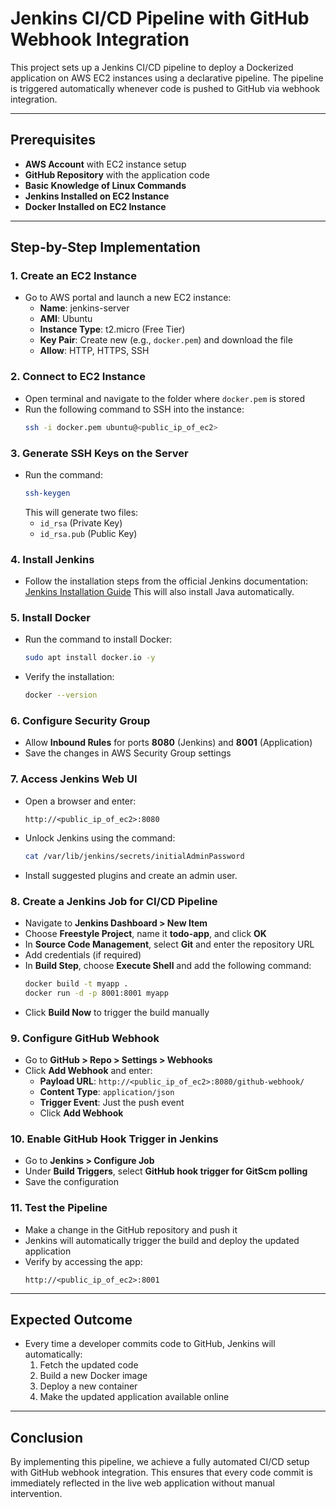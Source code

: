 # Jenkins CI/CD Pipeline with GitHub Webhook Integration

This project sets up a Jenkins CI/CD pipeline to deploy a Dockerized application on AWS EC2 instances using a declarative pipeline. The pipeline is triggered automatically whenever code is pushed to GitHub via webhook integration.

---

## Prerequisites

- **AWS Account** with EC2 instance setup
- **GitHub Repository** with the application code
- **Basic Knowledge of Linux Commands**
- **Jenkins Installed on EC2 Instance**
- **Docker Installed on EC2 Instance**

---

## Step-by-Step Implementation

### 1. Create an EC2 Instance
- Go to AWS portal and launch a new EC2 instance:
  - **Name**: jenkins-server
  - **AMI**: Ubuntu
  - **Instance Type**: t2.micro (Free Tier)
  - **Key Pair**: Create new (e.g., `docker.pem`) and download the file
  - **Allow**: HTTP, HTTPS, SSH

### 2. Connect to EC2 Instance
- Open terminal and navigate to the folder where `docker.pem` is stored
- Run the following command to SSH into the instance:
  ```sh
  ssh -i docker.pem ubuntu@<public_ip_of_ec2>
  ```

### 3. Generate SSH Keys on the Server
- Run the command:
  ```sh
  ssh-keygen
  ```
  This will generate two files:
  - `id_rsa` (Private Key)
  - `id_rsa.pub` (Public Key)

### 4. Install Jenkins
- Follow the installation steps from the official Jenkins documentation:
  [Jenkins Installation Guide](https://www.jenkins.io/doc/book/installing/linux/)
  This will also install Java automatically.

### 5. Install Docker
- Run the command to install Docker:
  ```sh
  sudo apt install docker.io -y
  ```
- Verify the installation:
  ```sh
  docker --version
  ```

### 6. Configure Security Group
- Allow **Inbound Rules** for ports **8080** (Jenkins) and **8001** (Application)
- Save the changes in AWS Security Group settings

### 7. Access Jenkins Web UI
- Open a browser and enter:
  ```
  http://<public_ip_of_ec2>:8080
  ```
- Unlock Jenkins using the command:
  ```sh
  cat /var/lib/jenkins/secrets/initialAdminPassword
  ```
- Install suggested plugins and create an admin user.

### 8. Create a Jenkins Job for CI/CD Pipeline
- Navigate to **Jenkins Dashboard > New Item**
- Choose **Freestyle Project**, name it **todo-app**, and click **OK**
- In **Source Code Management**, select **Git** and enter the repository URL
- Add credentials (if required)
- In **Build Step**, choose **Execute Shell** and add the following command:
  ```sh
  docker build -t myapp .
  docker run -d -p 8001:8001 myapp
  ```
- Click **Build Now** to trigger the build manually

### 9. Configure GitHub Webhook
- Go to **GitHub > Repo > Settings > Webhooks**
- Click **Add Webhook** and enter:
  - **Payload URL**: `http://<public_ip_of_ec2>:8080/github-webhook/`
  - **Content Type**: `application/json`
  - **Trigger Event**: Just the push event
  - Click **Add Webhook**

### 10. Enable GitHub Hook Trigger in Jenkins
- Go to **Jenkins > Configure Job**
- Under **Build Triggers**, select **GitHub hook trigger for GitScm polling**
- Save the configuration

### 11. Test the Pipeline
- Make a change in the GitHub repository and push it
- Jenkins will automatically trigger the build and deploy the updated application
- Verify by accessing the app:
  ```
  http://<public_ip_of_ec2>:8001
  ```

---

## Expected Outcome
- Every time a developer commits code to GitHub, Jenkins will automatically:
  1. Fetch the updated code
  2. Build a new Docker image
  3. Deploy a new container
  4. Make the updated application available online

---

## Conclusion
By implementing this pipeline, we achieve a fully automated CI/CD setup with GitHub webhook integration. This ensures that every code commit is immediately reflected in the live web application without manual intervention.

